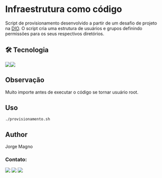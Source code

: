 # Infraestrutura como código

Script de provisionamento desenvolvido a partir de um desafio de projeto na [DIO](https://www.dio.me/). 
O script cria uma estrutura de usuários e grupos definindo permissões para os seus respectivos diretórios. 

## 🛠 Tecnologia
<img src="https://img.shields.io/badge/Linux-FCC624?style=for-the-badge&logo=linux&logoColor=black" /><img src="https://img.shields.io/badge/Shell_Script-121011?style=for-the-badge&logo=gnu-bash&logoColor=white" />

## Observação

Muito importe antes de executar o código se tornar usuário root.

## Uso

```
./provisionamento.sh
```

## Author
Jorge Magno

### Contato:
[<img src="https://img.shields.io/badge/linkedin-%230077B5.svg?&style=for-the-badge&logo=linkedin&logoColor=white" />](https://www.linkedin.com/in/jorge-magno-l-moraes-381a19174/) 
[<img src = "https://img.shields.io/badge/instagram-%23E4405F.svg?&style=for-the-badge&logo=instagram&logoColor=white">](https://www.instagram.com/jorgepierrot/?hl=pt-br) 
[<img src = "https://img.shields.io/badge/facebook-%231877F2.svg?&style=for-the-badge&logo=facebook&logoColor=white">](https://www.facebook.com/jorge.magno.7)

